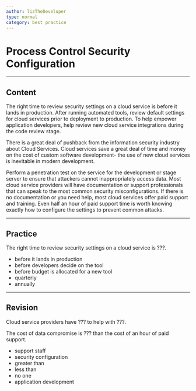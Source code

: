 ```yaml
---
author: lizTheDeveloper
type: normal
category: best practice
---
```


# Process Control Security Configuration


---

## Content

The right time to review security settings on a cloud service is before it lands in production. After running automated tools, review default settings for cloud services prior to deployment to production. To help empower application developers, help review new cloud service integrations during the code review stage.

There is a great deal of pushback from the information security industry about Cloud Services. Cloud services save a great deal of time and money on the cost of custom software development- the use of new cloud services is inevitable in modern development.

Perform a penetration test on the service for the development or stage server to ensure that attackers cannot inappropriately access data. Most cloud service providers will have documentation or support professionals that can speak to the most common security misconfigurations. If there is no documentation or you need help, most cloud services offer paid support and training. Even half an hour of paid support time is worth knowing exactly how to configure the settings to prevent common attacks.


---

## Practice

The right time to review security settings on a cloud service is ???.

- before it lands in production
- before developers decide on the tool
- before budget is allocated for a new tool
- quarterly
- annually


---

## Revision

Cloud service providers have ??? to help with ???.

The cost of data compromise is ??? than the cost of an hour of paid support.

- support staff
- security configuration
- greater than
- less than
- no one
- application development

